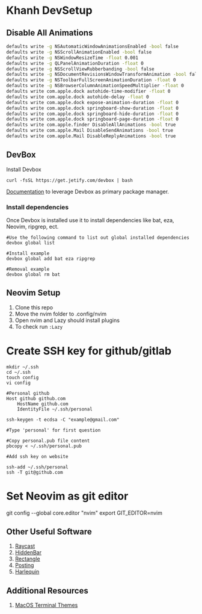 # Khanh DevSetup

## Disable All Animations

```zsh
defaults write -g NSAutomaticWindowAnimationsEnabled -bool false
defaults write -g NSScrollAnimationEnabled -bool false
defaults write -g NSWindowResizeTime -float 0.001
defaults write -g QLPanelAnimationDuration -float 0
defaults write -g NSScrollViewRubberbanding -bool false
defaults write -g NSDocumentRevisionsWindowTransformAnimation -bool false
defaults write -g NSToolbarFullScreenAnimationDuration -float 0
defaults write -g NSBrowserColumnAnimationSpeedMultiplier -float 0
defaults write com.apple.dock autohide-time-modifier -float 0
defaults write com.apple.dock autohide-delay -float 0
defaults write com.apple.dock expose-animation-duration -float 0
defaults write com.apple.dock springboard-show-duration -float 0
defaults write com.apple.dock springboard-hide-duration -float 0
defaults write com.apple.dock springboard-page-duration -float 0
defaults write com.apple.finder DisableAllAnimations -bool true
defaults write com.apple.Mail DisableSendAnimations -bool true
defaults write com.apple.Mail DisableReplyAnimations -bool true
```

## DevBox

Install Devbox
```
curl -fsSL https://get.jetify.com/devbox | bash
```
[Documentation](https://www.jetify.com/docs/devbox/devbox_global/) to leverage Devbox as primary package manager.

### Install dependencies
Once Devbox is installed use it to install dependencies like bat, eza, Neovim, ripgrep, ect.
```shell
#Use the following command to list out global installed dependencies
devbox global list

#Install example
devbox global add bat eza ripgrep

#Removal example
devbox global rm bat
```

## Neovim Setup
1. Clone this repo
2. Move the nvim folder to .config/nvim
3. Open nvim and Lazy should install plugins
4. To check run ```:Lazy```


# Create SSH key for github/gitlab
```
mkdir ~/.ssh
cd ~/.ssh
touch config
vi config

#Personal github
Host github github.com
    HostName github.com
    IdentityFile ~/.ssh/personal

ssh-keygen -t ecdsa -C "example@gmail.com"

#Type 'personal' for first question

#Copy personal.pub file content
pbcopy < ~/.ssh/personal.pub

#Add ssh key on website

ssh-add ~/.ssh/personal
ssh -T git@github.com
```
# Set Neovim as git editor
git config --global core.editor "nvim"
export GIT_EDITOR=nvim



## Other Useful Software
1. [Raycast](https://www.raycast.com)
2. [HiddenBar](https://github.com/dwarvesf/hidden)
3. [Rectangle](https://rectangleapp.com)
4. [Posting](https://github.com/darrenburns/posting)
5. [Harlequin](https://harlequin.sh)

## Additional Resources
1. [MacOS Terminal Themes](https://github.com/lysyi3m/macos-terminal-themes/tree/master)
